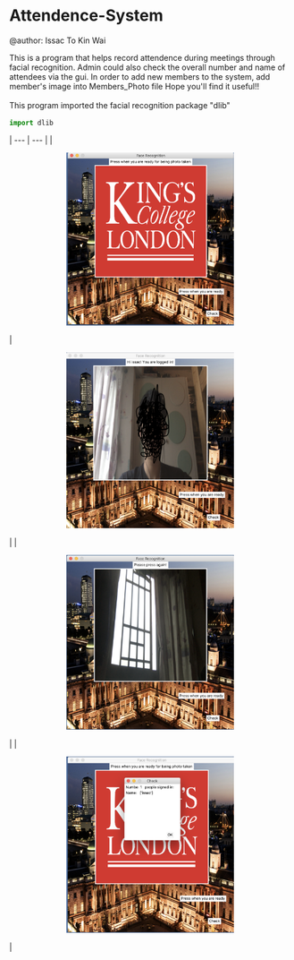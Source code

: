 # Attendence-System
@author: Issac To Kin Wai



This is a program that helps record attendence during meetings through facial recognition.
Admin could also check the overall number and name of attendees via the gui.
In order to add new members to the system, add member's image into Members_Photo file
Hope you'll find it useful!!<br/>
<br/>
This program imported the facial recognition package "dlib"
```python
import dlib
```
| --- | --- |
| 
<p align="center">
<img src="https://github.com/issacto/Attendence-System/blob/master/Images/Menu.png" width="300">
</p> |
<p align="center">
<img src="https://github.com/issacto/Attendence-System/blob/master/Images/Members%20taken.png" width="300">
</p>
|
|
<p align="center">
<img src="https://github.com/issacto/Attendence-System/blob/master/Images/Noone%20spotted.png" width="300">
</p>
|
|
<p align="center">
<img src="https://github.com/issacto/Attendence-System/blob/master/Images/people%20signed%20in.png" width="300">
</p>
|

